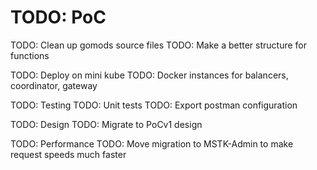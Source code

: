 # TODO: PoC

TODO: Clean up gomods source files
    TODO: Make a better structure for functions


TODO: Deploy on mini kube
    TODO: Docker instances for balancers, coordinator, gateway

TODO: Testing
    TODO: Unit tests
    TODO: Export postman configuration


TODO: Design
    TODO: Migrate to PoCv1 design


TODO: Performance
    TODO: Move migration to MSTK-Admin to make request speeds much faster
